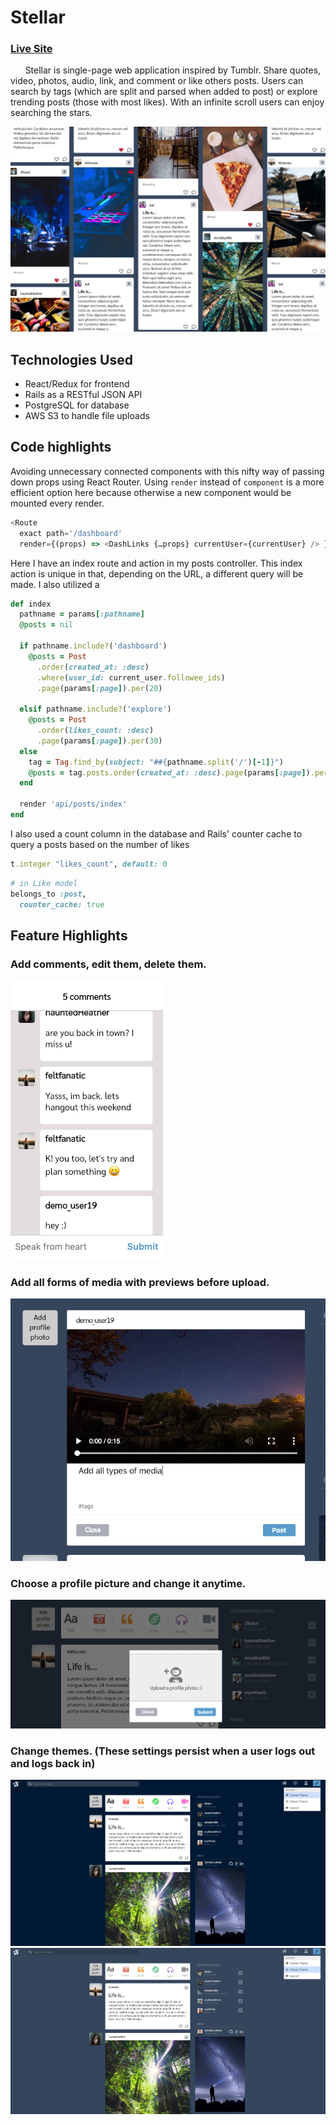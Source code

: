 # Stellar
### [Live Site](https://stellar-aa.herokuapp.com/)  
  
&nbsp;&nbsp;&nbsp;&nbsp;&nbsp;&nbsp;Stellar is single-page web application inspired by Tumblr. Share quotes, video, photos, audio, link, and comment or like others posts. Users can search by tags (which are split and parsed when added to post) or explore trending posts (those with most likes). With an infinite scroll users can enjoy searching the stars.
  
![Posts layout](app/assets/images/posts.png?raw=true)

## Technologies Used
+ React/Redux for frontend
+ Rails as a RESTful JSON API
+ PostgreSQL for database
+ AWS S3 to handle file uploads

## Code highlights
Avoiding unnecessary connected components with this nifty way of passing down props using React Router. Using `render` instead of `component` is a more efficient option here because otherwise a new component would be mounted every render.
```javascript
<Route
  exact path='/dashboard'
  render={(props) => <DashLinks {…props} currentUser={currentUser} /> } />
```
  
Here I have an index route and action in my posts controller. This index action is unique in that, depending on the URL, a different query will be made.
I also utilized a 
```ruby
def index
  pathname = params[:pathname]
  @posts = nil

  if pathname.include?('dashboard')
    @posts = Post
      .order(created_at: :desc)
      .where(user_id: current_user.followee_ids)
      .page(params[:page]).per(20)
      
  elsif pathname.include?('explore')
    @posts = Post
      .order(likes_count: :desc)
      .page(params[:page]).per(30)
  else
    tag = Tag.find_by(subject: "##{pathname.split('/')[-1]}")
    @posts = tag.posts.order(created_at: :desc).page(params[:page]).per(30)
  end
  
  render 'api/posts/index'
end
```
I also used a count column in the database and Rails' counter cache to query a posts based on the number of likes
```ruby
t.integer "likes_count", default: 0
```
```ruby
# in Like model
belongs_to :post,
  counter_cache: true
```

## Feature Highlights

### Add comments, edit them, delete them.
  ![Comments](app/assets/images/comments.png?raw=true)

### Add all forms of media with previews before upload.
  ![Media uploading](app/assets/images/media.png?raw=true) 
  
### Choose a profile picture and change it anytime.
  ![Profile photo](app/assets/images/profile_pic.png?raw=true)

### Change themes. (These settings persist when a user logs out and logs back in)
  ![Theme selection](app/assets/images/cosmic.png?raw=true)
  ![Theme selection](app/assets/images/classic.png?raw=true)  
